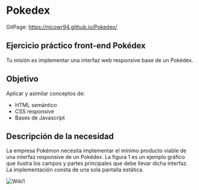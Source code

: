 # Pokedex
GitPage: https://nicowr94.github.io/Pokedex/

## Ejercicio práctico front-end Pokédex
Tu misión es implementar una interfaz web responsive base de un Pokédex.

## Objetivo
Aplicar y asimilar conceptos de:
- HTML semántico
- CSS responsive
- Bases de Javascript
## Descripción de la necesidad
La empresa Pokémon necesita implementar el mínimo producto viable de una interfaz responsive de un Pokédex. La figura 1 es un ejemplo gráfico que ilustra los campos y partes principales que debe llevar dicha interfaz. La implementación consta de una sola pantalla estática.

![Wiki1](https://user-images.githubusercontent.com/35709873/140937469-e33eb5b7-25ed-4ee0-8543-12f351269ad8.png)
